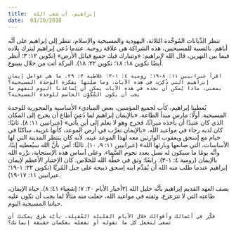 ```yaml
---
title:  إبراهيم، أب شعب الله
date:  03/10/2018
---
```


تنظر الدِّيانات المُوحِّدة الثلاثة، اليهودية والمسيحية والإسلام، تنظر إلى إبراهيم على أنَّه أباهم. بالنسبة للمسيحيين، هذه الشراكة هي علاقة روحية. عندما دُعي إبراهيم ليترك بلاده فيما بين النهرين، قال الله لإبراهيم: «وتتبارك فيك جميع قبائل الأرض» (تكوين ١٢: ٣؛ أنظر أيضًا تكوين ١٨: ١٨؛ تكوين ٢٢: ١٨). البركة أتت من خلال يسوع.

`اقرأ عبرانيين ١١: ٨-١٩؛ رومية ٤: ١-٣؛ غلاطية ٣: ٢٩. ما هي عوامل إيمان إبراهيم التي ذُكِرَت في هذه الآيات، وما صلتها بفكرة الوحدة المسيحية؟ بمعنى، ماذا يُمكن أن نجده في هذه الآيات يمكن أن يُساعدنا اليوم لنفهم ما يجب أن يكون المُكوِّن الحاسم للوحدة المسيحية؟`

يُعطينا إبراهيم، كأب لجميع المؤمنين، بعض المباديء الأساسية والمحورية للوحدة المسيحية. أولًا: مارس مبدأ الطاعة. «بالإيمان إبراهيم لما دُعِيَ أطاع أن يخرج إلى المكان الذي كان عتيدًا أن يأخذه ميراثًا، فخرج وهو لا يعلم إلى أين يأتي» (عبرانيين ١١: ٨). ثانيًا: كان لديه رجاء في مواعيد الله. «بالإيمان تغرَّب في أرض الموعد، كأنها غريبة، ساكنًا في خيام مع إسحق ويعقوب الوارثين معه لهذا الموعد عينه. لأنه كان ينتظر المدينة التي لها الأساسات، التي صانعها وبارئها الله» (عبرانيين ١١: ٩، ١٠). ثالثًا: آمن بأنَّ الله سيُعطيه إبنًا، وأنَّه يومًا ما سيكون له نسل بعدد نجوم السَّماء. وعلى أساس هذه الإستجابة، برَّره الله بالإيمان (رومية ٤: ١-٣). رابعًا: وثق في خطَّة الله للخلاص. كان الإختبار الأعظم لإيمان إبراهيم عندما طلب منه الله أن يُقدِّم ابنه إسحق ذبيحة على جبل المُريَّا (تكوين ٢٢: ١-١٩؛ عبرانيين ١١: ١٧-١٩).

يصف العهد القديم إبراهيم بأنَّه خليل الله (٢أخبار الأيام ٢٠: ٧؛ إشعياء ٤١: ٨). حياة الإيمان، طاعته التي لا تتزعزع، وثقته في مواعيد الله، جعلت منه مثالًا لما يجب أن تكون عليه حياتنا المسيحية اليوم.

`فكِّر في أعمالك وأقوالك خلال الأيام القليلة المُقبِلة. بأيَّة طرق يمكنك أن تسعى لتجعل كل ما تقوله أو تفعله يعكسان حقيقة إيمانك؟`